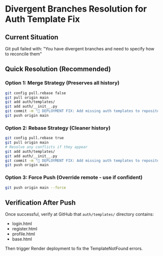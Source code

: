 # Divergent Branches Resolution for Auth Template Fix

## Current Situation
Git pull failed with: "You have divergent branches and need to specify how to reconcile them"

## Quick Resolution (Recommended)

### Option 1: Merge Strategy (Preserves all history)
```bash
git config pull.rebase false
git pull origin main
git add auth/templates/
git add auth/__init__.py
git commit -m "🚨 DEPLOYMENT FIX: Add missing auth templates to repository"
git push origin main
```

### Option 2: Rebase Strategy (Cleaner history)
```bash
git config pull.rebase true
git pull origin main
# Resolve any conflicts if they appear
git add auth/templates/
git add auth/__init__.py
git commit -m "🚨 DEPLOYMENT FIX: Add missing auth templates to repository"
git push origin main
```

### Option 3: Force Push (Override remote - use if confident)
```bash
git push origin main --force
```

## Verification After Push
Once successful, verify at GitHub that `auth/templates/` directory contains:
- login.html
- register.html
- profile.html
- base.html

Then trigger Render deployment to fix the TemplateNotFound errors.